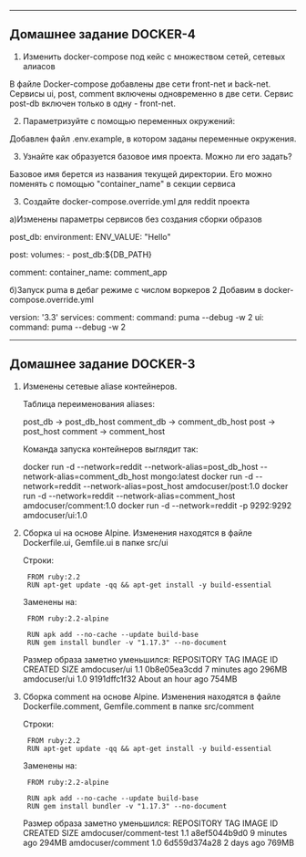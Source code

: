 ------------------------------------------------------------------------------------------
Домашнее задание DOCKER-4
------------------------------------------------------------------------------------------

1. Изменить docker-compose под кейс с множеством сетей, сетевых алиасов

В файле Docker-compose добавлены две сети front-net и back-net. Сервисы ui, post, comment включены
одновременно в две сети. Сервис post-db включен только в одну - front-net.

2. Параметризуйте с помощью переменных окружений:

Добавлен файл .env.example, в котором заданы переменные окружения.

3. Узнайте как образуется базовое имя проекта. Можно ли его задать?

Базовое имя берется из названия текущей директории. Его можно поменять с помощью "container_name" в секции сервиса


3. Создайте docker-compose.override.yml для reddit проекта

a)Изменены параметры сервисов без создания сборки образов

  post_db:
    environment:
      ENV_VALUE: "Hello"

  post:
    volumes:
      - post_db:${DB_PATH}

  comment:
    container_name: comment_app

б)Запуск puma в дебаг режиме с числом воркеров 2
  Добавим в docker-compose.override.yml

  version: '3.3'
  services:
    comment:
      command: puma --debug -w 2
    ui:
      command: puma --debug -w 2


------------------------------------------------------------------------------------------
Домашнее задание DOCKER-3
------------------------------------------------------------------------------------------

1. Изменены сетевые aliase контейнеров.

    Таблица переименования aliases:

    post_db -> post_db_host
    comment_db -> comment_db_host
    post -> post_host
    comment -> comment_host

    Команда запуска контейнеров выглядит так:

    docker run -d --network=reddit --network-alias=post_db_host --network-alias=comment_db_host mongo:latest
    docker run -d --network=reddit --network-alias=post_host amdocuser/post:1.0
    docker run -d --network=reddit --network-alias=comment_host amdocuser/comment:1.0
    docker run -d --network=reddit -p 9292:9292 amdocuser/ui:1.0

2. Сборка ui на основе Alpine.
   Изменения находятся в файле Dockerfile.ui, Gemfile.ui в папке src/ui

    Строки:

        FROM ruby:2.2
        RUN apt-get update -qq && apt-get install -y build-essential

    Заменены на:

        FROM ruby:2.2-alpine

        RUN apk add --no-cache --update build-base
        RUN gem install bundler -v "1.17.3" --no-document

    Размер образа заметно уменьшился:
        REPOSITORY          TAG            IMAGE ID       CREATED             SIZE
        amdocuser/ui        1.1            0b8e05ea3cdd   7 minutes ago       296MB
        amdocuser/ui        1.0            9191dffc1f32   About an hour ago   754MB

3. Сборка comment на основе Alpine.
   Изменения находятся в файле Dockerfile.comment, Gemfile.comment в папке src/comment

    Строки:

        FROM ruby:2.2
        RUN apt-get update -qq && apt-get install -y build-essential

    Заменены на:

        FROM ruby:2.2-alpine

        RUN apk add --no-cache --update build-base
        RUN gem install bundler -v "1.17.3" --no-document

    Размер образа заметно уменьшился:
        REPOSITORY               TAG            IMAGE ID       CREATED          SIZE
        amdocuser/comment-test   1.1            a8ef5044b9d0   9 minutes ago    294MB
        amdocuser/comment        1.0            6d559d374a28   2 days ago       769MB
